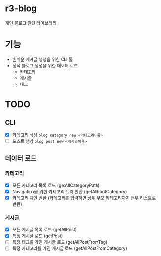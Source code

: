 # r3-blog

개인 블로그 관련 라이브러리

# 기능
- 손쉬운 게시글 생성을 위한 CLI 툴
- 정적 블로그 생성을 위한 데이터 로드
    - 카테고리
    - 게시글
    - 태그

# TODO
## CLI
* [x] 카테고리 생성 `blog category new <카테고리이름>`
* [ ] 포스트 생성 `blog post new <게시글이름>`

## 데이터 로드
### 카테고리
* [x] 모든 카테고리 목록 로드 (getAllCategoryPath)
* [x] Navigation을 위한 카테고리 트리 반환 (getAllRootCategory)
* [x] 카테고리 체인 반환 (카테고리를 입력하면 상위 부모 카테고리까지 전부 리스트로 반환)
### 게시글
* [x] 모든 게시글 목록 로드 (getAllPost)
* [x] 특정 게시글 로드 (getPost)
* [ ] 특정 태그를 가진 게시글 로드 (getAllPostFromTag)
* [ ] 특정 카테고리를 가진 게시글 로드 (getAllPostFromCategory)